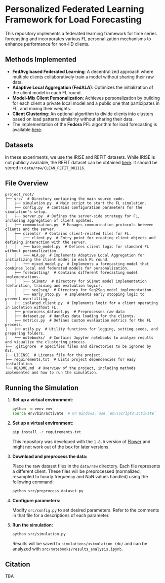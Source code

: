 # Personalized Federated Learning Framework for Load Forecasting

This repository implements a federated learning framework for time series forecasting and incorporates various FL personalization mechanisms to enhance performance for non-IID clients.

## Methods Implemented

- **FedAvg based Federated Learning**: A decentralized approach where multiple clients collaboratively train a model without sharing their raw data.
- **Adaptive Local Aggregation (FedALA)**: Optimizes the initialization of the client model in each FL round.
- **Model-Mix Client Personalization**: Achieves personalization by building for each client a private local model and a public one that participates in FL, and mixing their weights.
- **Client Clustering**: An optional algorithm to divide clients into clusters based on load patterns similarity without sharing their data.
- The implementation of the **Fedora** PFL algorithm for load forecasting is available [here](https://github.com/MaherDissem/FEDORA/tree/load-forecast).

## Datasets

In these experiments, we use the IRISE and REFIT datasets. While IRISE is not publicly available, the REFIT dataset can be obtained [here](https://tokhub.github.io/dbecd/links/redd.html). It should be stored in `data/raw/CLEAN_REFIT_081116`.

## File Overview
```
project_root/ 
├── src/  # Directory containing the main source code.  
│   ├── simulation.py  # Main script to start the FL simulation.  
│   ├── config.py  # Contains configuration parameters for the simulation's setup.  
│   ├── server.py  # Defines the server-side strategy for FL, including aggregation of client updates.  
│   ├── communication.py  # Manages communication protocols between clients and the server.  
│   ├── clients/  # Contains client-related files for FL.  
│   │   ├── client.py  # Entry point for creating client objects and defining interaction with the server.  
│   │   ├── base_model.py  # Defines client logic for standard FL without personalization.  
│   │   ├── ALA.py  # Implements Adaptive Local Aggregation for initializing the client model in each FL round.  
│   │   └── mixed_model.py  # Implements a forecasting model that combines local and federated models for personalization.  
│   ├── forecasting/  # Contains different forecasting model implementations.  
│   │   ├── SCINet/  # Directory for SCINet model implementation (definition, training and evaluation logic).
│   │   ├── seq2seq/  # Directory for Seq2Seq model implementation.  
│   │   └── early_stop.py  # Implements early stopping logic to prevent overfitting.  
│   ├── isolated_client.py  # Implements logic for a client operating in isolation without FL.
│   ├── preprocess_dataset.py  # Preprocesses raw data
│   ├── dataset.py  # Handles data loading for the clients.  
│   ├── metrics.py  # Defines custom evaluation metrics for the FL process.  
│   ├── utils.py  # Utility functions for logging, setting seeds, and preparing folders.  
│   └── notebooks/  # Contains Jupyter notebooks to analyze results and visualize the clustering process.
├── .gitignore  # Specifies files and directories to be ignored by Git.  
├── LICENSE  # License file for the project.  
├── requirements.txt  # Lists project dependencies for easy installation.  
└── README.md  # Overview of the project, including methods implemented and how to run the simulation.  
```

## Running the Simulation

1. **Set up a virtual environment**:
   ```bash
   python -m venv env
   source env/bin/activate  # On Windows, use `env\Scripts\activate`
   ```

2. **Set up a virtual environment**:
    ```bash
    pip install -r requirements.txt
    ```
    This repository was developed with the `1.8.0` version of [Flower](https://flower.ai/) and might not work out of the box for later versions.

3. **Download and preprocess the data:**

    Place the raw dataset files in the `data/raw` directory. Each file represents a different client.
    These files will be preprocessed (normalized, resampled to hourly frequency and NaN values handled) using the following command:
    ```bash
    python src/preprocess_dataset.py
    ```

4. **Configure parameters:** 

    Modify `src/config.py` to set desired parameters. Refer to the comments in that file for a descriptions of each parameter.


5. **Run the simulation:**
    ```bash
    python src/simulation.py
    ```
    Results will be saved to `simulations/<simulation_id>/` and can be analyzed with `src/notebooks/results_analysis.ipynb`.

## Citation

TBA
